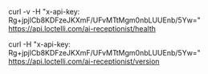curl -v -H "x-api-key: Rg+jpjlCb8KDFzeJKXmF/UFvMTtMgm0nbLUUEnb/5Yw=" \
  https://api.loctelli.com/ai-receptionist/health

curl -H "x-api-key: Rg+jpjlCb8KDFzeJKXmF/UFvMTtMgm0nbLUUEnb/5Yw=" \
  https://api.loctelli.com/ai-receptionist/version